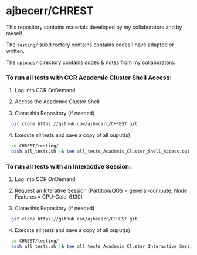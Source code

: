 # ajbecerr/CHREST

This repository contains materials developed by my collaborators and by myself.

The ```testing/``` subdirectory contains contains codes I have adapted or written.

The ```uploads/``` directory contains codes & notes from my collaborators.

### To run all tests with CCR Academic Cluster Shell Access:

1. Log into CCR OnDemand

2. Access the Academic Cluster Shell

3. Clone this Repository (if needed)
  ```bash
	git clone https://github.com/ajbecerr/CHREST.git
  ```
  
4. Execute all tests and save a copy of all ouput(s)
  ```bash
	cd CHREST/testing/
	bash all_tests.sh |& tee all_tests_Academic_Cluster_Shell_Access.out
  ```

### To run all tests with an Interactive Session:

1. Log into CCR OnDemand

2. Request an Interative Session (Partition/QOS = general-compute, Node Features = CPU-Gold-6130)

3. Clone this Repository (if needed)
  ```bash
	git clone https://github.com/ajbecerr/CHREST.git
  ```
  
4. Execute all tests and save a copy of all ouput(s)
  ```bash
	cd CHREST/testing/
	bash all_tests.sh |& tee all_tests_Academic_Cluster_Interactive_Session.out
  ```